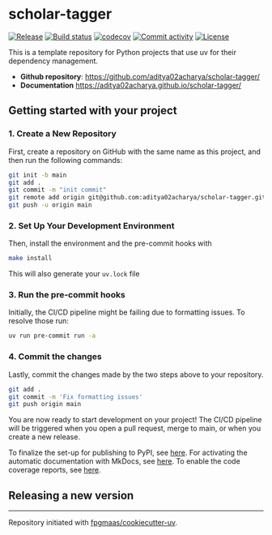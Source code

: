# scholar-tagger

[![Release](https://img.shields.io/github/v/release/aditya02acharya/scholar-tagger)](https://img.shields.io/github/v/release/aditya02acharya/scholar-tagger)
[![Build status](https://img.shields.io/github/actions/workflow/status/aditya02acharya/scholar-tagger/main.yml?branch=main)](https://github.com/aditya02acharya/scholar-tagger/actions/workflows/main.yml?query=branch%3Amain)
[![codecov](https://codecov.io/gh/aditya02acharya/scholar-tagger/branch/main/graph/badge.svg)](https://codecov.io/gh/aditya02acharya/scholar-tagger)
[![Commit activity](https://img.shields.io/github/commit-activity/m/aditya02acharya/scholar-tagger)](https://img.shields.io/github/commit-activity/m/aditya02acharya/scholar-tagger)
[![License](https://img.shields.io/github/license/aditya02acharya/scholar-tagger)](https://img.shields.io/github/license/aditya02acharya/scholar-tagger)

This is a template repository for Python projects that use uv for their dependency management.

- **Github repository**: <https://github.com/aditya02acharya/scholar-tagger/>
- **Documentation** <https://aditya02acharya.github.io/scholar-tagger/>

## Getting started with your project

### 1. Create a New Repository

First, create a repository on GitHub with the same name as this project, and then run the following commands:

```bash
git init -b main
git add .
git commit -m "init commit"
git remote add origin git@github.com:aditya02acharya/scholar-tagger.git
git push -u origin main
```

### 2. Set Up Your Development Environment

Then, install the environment and the pre-commit hooks with

```bash
make install
```

This will also generate your `uv.lock` file

### 3. Run the pre-commit hooks

Initially, the CI/CD pipeline might be failing due to formatting issues. To resolve those run:

```bash
uv run pre-commit run -a
```

### 4. Commit the changes

Lastly, commit the changes made by the two steps above to your repository.

```bash
git add .
git commit -m 'Fix formatting issues'
git push origin main
```

You are now ready to start development on your project!
The CI/CD pipeline will be triggered when you open a pull request, merge to main, or when you create a new release.

To finalize the set-up for publishing to PyPI, see [here](https://fpgmaas.github.io/cookiecutter-uv/features/publishing/#set-up-for-pypi).
For activating the automatic documentation with MkDocs, see [here](https://fpgmaas.github.io/cookiecutter-uv/features/mkdocs/#enabling-the-documentation-on-github).
To enable the code coverage reports, see [here](https://fpgmaas.github.io/cookiecutter-uv/features/codecov/).

## Releasing a new version



---

Repository initiated with [fpgmaas/cookiecutter-uv](https://github.com/fpgmaas/cookiecutter-uv).
